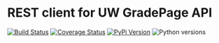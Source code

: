 # REST client for UW GradePage API

[![Build Status](https://github.com/uw-it-aca/uw-restclients-gradepage/workflows/tests/badge.svg?branch=main)](https://github.com/uw-it-aca/uw-restclients-gradepage/actions)
[![Coverage Status](https://coveralls.io/repos/github/uw-it-aca/uw-restclients-gradepage/badge.svg?branch=main)](https://coveralls.io/github/uw-it-aca/uw-restclients-gradepage?branch=main)
[![PyPi Version](https://img.shields.io/pypi/v/uw-restclients-gradepage.svg)](https://pypi.python.org/pypi/uw-restclients-gradepage)
![Python versions](https://img.shields.io/pypi/pyversions/uw-restclients-gradepage.svg)
